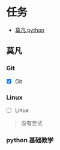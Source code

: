 # 任务

- [莫凡 python](https://mofanpy.com/)

## 莫凡

### Git

- [x] Git

### Linux

- [ ] Linux

> 没有尝试

### python 基础教学

